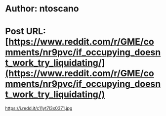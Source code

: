 # Author: ntoscano
# Post URL: [https://www.reddit.com/r/GME/comments/nr9pvc/if_occupying_doesnt_work_try_liquidating/](https://www.reddit.com/r/GME/comments/nr9pvc/if_occupying_doesnt_work_try_liquidating/)


https://i.redd.it/c11yt7l3x0371.jpg